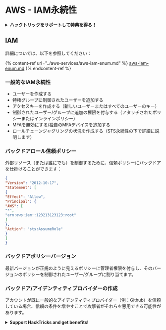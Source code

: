 # AWS - IAM永続性

<details>

<summary><strong>ハックトリックをサポートして特典を得る！</strong></summary>

* **HackTricksで会社を宣伝したい**場合や、**PEASSの最新バージョンを見たい**場合、または**HackTricksをPDFでダウンロード**したい場合は、[**サブスクリプションプラン**](https://github.com/sponsors/carlospolop)をチェックしてください！
* [**公式PEASS＆HackTricksグッズ**](https://peass.creator-spring.com)を手に入れる
* [**The PEASS Family**](https://opensea.io/collection/the-peass-family)を発見し、独占的な[**NFT**](https://opensea.io/collection/the-peass-family)のコレクションを見つける
* 💬 [**Discordグループ**](https://discord.gg/hRep4RUj7f)または[**Telegramグループ**](https://t.me/peass)に参加するか、**Twitter**で私をフォローする 🐦 [**@carlospolopm**](https://twitter.com/carlospolopm)
* **ハッキングのトリックを共有するには、**[**HackTricks**](https://github.com/carlospolop/hacktricks)と[**HackTricks Cloud**](https://github.com/carlospolop/hacktricks-cloud)のGitHubリポジトリにPRを提出してください。

</details>

## IAM

詳細については、以下を参照してください：

{% content-ref url="../aws-services/aws-iam-enum.md" %}
[aws-iam-enum.md](../aws-services/aws-iam-enum.md)
{% endcontent-ref %}

### 一般的なIAM永続性

* ユーザーを作成する
* 特権グループに制御されたユーザーを追加する
* アクセスキーを作成する（新しいユーザーまたはすべてのユーザーのキー）
* 制御されたユーザー/グループに追加の権限を付与する（アタッチされたポリシーまたはインラインポリシー）
* MFAを無効にする/独自のMFAデバイスを追加する
* ロールチェーンジャグリングの状況を作成する（STS永続性の下で詳細に説明します）

### バックドアロール信頼ポリシー

外部リソース（または誰にでも）を制御するために、信頼ポリシーにバックドアを仕掛けることができます：
```json
{
"Version": "2012-10-17",
"Statement": [
{
"Effect": "Allow",
"Principal": {
"AWS": [
"*",
"arn:aws:iam::123213123123:root"
]
},
"Action": "sts:AssumeRole"
}
]
}
```
### バックドアポリシーバージョン

最新バージョンが正規のように見えるポリシーに管理者権限を付与し、そのバージョンのポリシーを制御されたユーザー/グループに割り当てます。

### バックドア/アイデンティティプロバイダーの作成

アカウントが既に一般的なアイデンティティプロバイダー（例：Github）を信頼している場合、信頼の条件を増やすことで攻撃者がそれらを悪用できる可能性があります。

<details>

<summary><strong>Support HackTricks and get benefits!</strong></summary>

* もしもあなたの**会社をHackTricksで宣伝したい**場合や、**PEASSの最新バージョンにアクセスしたい**場合は、[**SUBSCRIPTION PLANS**](https://github.com/sponsors/carlospolop)をご覧ください！
* [**公式PEASS＆HackTricksグッズ**](https://peass.creator-spring.com)を手に入れましょう
* [**The PEASS Family**](https://opensea.io/collection/the-peass-family)を見つけて、独占的な[**NFT**](https://opensea.io/collection/the-peass-family)のコレクションを発見しましょう
* 💬 [**Discordグループ**](https://discord.gg/hRep4RUj7f)または[**Telegramグループ**](https://t.me/peass)に**参加**するか、**Twitter**で私をフォローしましょう 🐦 [**@carlospolopm**](https://twitter.com/carlospolopm)
* **HackTricks**と**HackTricks Cloud**のgithubリポジトリに**PRを提出**することで、あなたのハッキングトリックを共有しましょう。

</details>
